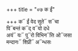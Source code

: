 +++
title = "०७ क ईं"

+++
क᳓ ईं वेद सुते᳓ स᳓चा  
पि᳓बन्तं क᳓द् व᳓यो दधे  
अयं᳓ यः᳓ पु᳓रो विभिन᳓त्ति ओ᳓जसा  
मन्दानः᳓ शिप्री᳓ अ᳓न्धसः